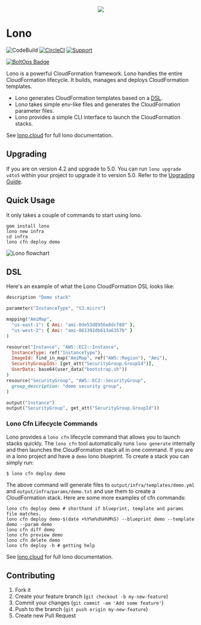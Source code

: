 <div align="center">
  <img src="http://lono.cloud/img/logos/lono-logo-small.png" />
</div>

# Lono

![CodeBuild](https://codebuild.us-west-2.amazonaws.com/badges?uuid=eyJlbmNyeXB0ZWREYXRhIjoiYTloZ3dBZkZTYnlTaU1ZZTMvenROM1dmY2lDZzE0MDRVZ2d6NXdqb2JmSXNrQ3pkVGpKRTJMMnhTNDlOYUNOUlZZUmR6TktGcXRWMVFoYzhrSXFZWVZNPSIsIml2UGFyYW1ldGVyU3BlYyI6IkkrSGlFcTBWUjMzbk5xVGYiLCJtYXRlcmlhbFNldFNlcmlhbCI6MX0%3D&branch=master)
[![CircleCI](https://circleci.com/gh/tongueroo/lono.svg?style=svg)](https://circleci.com/gh/tongueroo/lono)
[![Support](https://img.shields.io/badge/get-support-blue.svg)](https://boltops.com?utm_source=badge&utm_medium=badge&utm_campaign=lono)

[![BoltOps Badge](https://img.boltops.com/boltops/badges/boltops-badge.png)](https://www.boltops.com)

Lono is a powerful CloudFormation framework. Lono handles the entire CloudFormation lifecycle. It builds, manages and deploys CloudFormation templates.

* Lono generates CloudFormation templates based on a [DSL](http://lono.cloud/docs/dsl/).
* Lono takes simple env-like files and generates the CloudFormation parameter files.
* Lono provides a simple CLI interface to launch the CloudFormation stacks.

See [lono.cloud](http://lono.cloud) for full lono documentation.

## Upgrading

If you are on version 4.2 and upgrade to 5.0.  You can run `lono upgrade v4to5` within your project to upgrade it to version 5.0.  Refer to the [Upgrading Guide](http://lono.cloud/docs/extras/upgrading/).

## Quick Usage

It only takes a couple of commands to start using lono.

    gem install lono
    lono new infra
    cd infra
    lono cfn deploy demo

![Lono flowchart](http://lono.cloud/img/tutorial/lono-flowchart.png "Lono flowchart")

## DSL

Here's an example of what the Lono CloudFormation DSL looks like:

```ruby
description "Demo stack"

parameter("InstanceType", "t3.micro")

mapping("AmiMap",
  "us-east-1": { Ami: "ami-0de53d8956e8dcf80" },
  "us-west-2": { Ami: "ami-061392db613a6357b" }
)

resource("Instance", "AWS::EC2::Instance",
  InstanceType: ref("InstanceType"),
  ImageId: find_in_map("AmiMap", ref("AWS::Region"), "Ami"),
  SecurityGroupIds: [get_att("SecurityGroup.GroupId")],
  UserData: base64(user_data("bootstrap.sh"))
)
resource("SecurityGroup", "AWS::EC2::SecurityGroup",
  group_description: "demo security group",
)

output("Instance")
output("SecurityGroup", get_att("SecurityGroup.GroupId"))
```

### Lono Cfn Lifecycle Commands

Lono provides a `lono cfn` lifecycle command that allows you to launch stacks quickly.  The `lono cfn` tool automatically runs `lono generate` internally and then launches the CloudFormation stack all in one command.  If you are in a lono project and have a `demo` lono blueprint.  To create a stack you can simply run:

    $ lono cfn deploy demo

The above command will generate files to `output/infra/templates/demo.yml` and `output/infra/params/demo.txt` and use them to create a CloudFormation stack.  Here are some more examples of cfn commands:

    lono cfn deploy demo # shorthand if blueprint, template and params file matches.
    lono cfn deploy demo-$(date +%Y%m%d%H%M%S) --blueprint demo --template demo --param demo
    lono cfn diff demo
    lono cfn preview demo
    lono cfn delete demo
    lono cfn deploy -h # getting help

See [lono.cloud](http://lono.cloud) for full lono documentation.

## Contributing

1. Fork it
2. Create your feature branch (`git checkout -b my-new-feature`)
3. Commit your changes (`git commit -am 'Add some feature'`)
4. Push to the branch (`git push origin my-new-feature`)
5. Create new Pull Request
